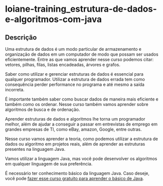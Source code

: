 # loiane-training_estrutura-de-dados-e-algoritmos-com-java

## Descrição
Uma estrutura de dados é um modo particular de armazenamento e organização de dados em um computador de modo que possam ser usados eficientemente. Entre as que vamos aprender nesse curso podemos citar: vetores, pilhas, filas, listas encadeadas, árvores e grafos.

Saber como utilizar e gerenciar estruturas de dados é essencial para qualquer programador. Utilizar a estrutura de dados errada tem como consequência perder performance no programa e até mesmo a saída incorreta.

É importante também saber como buscar dados de maneira mais eficiente e também como os ordenar. Nesse curso também vamos aprender sobre algoritmos de busca e de ordenação.

Aprender estruturas de dados e algoritmos lhe torna um programador melhor, além de ajudar a conseguir a passar em entrevistas de emprego em grandes empresas de TI, como eBay, amazon, Google, entre outras.

Nesse curso vamos aprender a teoria, como podemos utilizar a estrutura de dados ou algoritmo em projetos reais, além de aprender as estruturas presentes na linguagem Java.

Vamos utilizar a linguagem Java, mas você pode desenvolver os algoritmos em qualquer linguagem de sua preferência.

É necessário ter conhecimento básico da linguagem Java. Caso deseje, você pode [fazer esse curso gratuito para aprender o básico de Java](https://loiane.training/curso/java-basico).